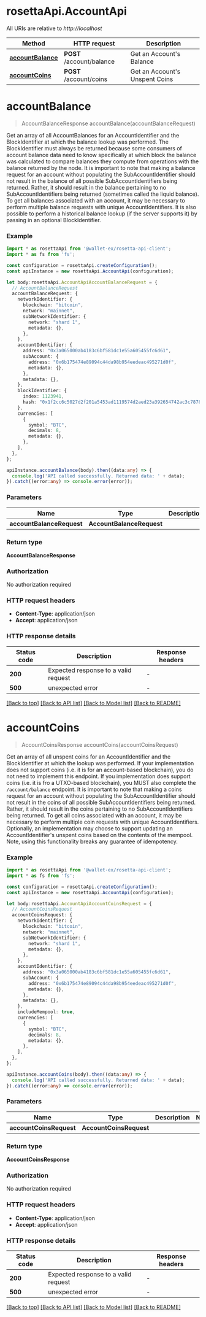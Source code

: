 # rosettaApi.AccountApi

All URIs are relative to *http://localhost*

Method | HTTP request | Description
------------- | ------------- | -------------
[**accountBalance**](AccountApi.md#accountBalance) | **POST** /account/balance | Get an Account&#39;s Balance
[**accountCoins**](AccountApi.md#accountCoins) | **POST** /account/coins | Get an Account&#39;s Unspent Coins


# **accountBalance**
> AccountBalanceResponse accountBalance(accountBalanceRequest)

Get an array of all AccountBalances for an AccountIdentifier and the BlockIdentifier at which the balance lookup was performed. The BlockIdentifier must always be returned because some consumers of account balance data need to know specifically at which block the balance was calculated to compare balances they compute from operations with the balance returned by the node. It is important to note that making a balance request for an account without populating the SubAccountIdentifier should not result in the balance of all possible SubAccountIdentifiers being returned. Rather, it should result in the balance pertaining to no SubAccountIdentifiers being returned (sometimes called the liquid balance). To get all balances associated with an account, it may be necessary to perform multiple balance requests with unique AccountIdentifiers. It is also possible to perform a historical balance lookup (if the server supports it) by passing in an optional BlockIdentifier.

### Example


```typescript
import * as rosettaApi from '@wallet-ex/rosetta-api-client';
import * as fs from 'fs';

const configuration = rosettaApi.createConfiguration();
const apiInstance = new rosettaApi.AccountApi(configuration);

let body:rosettaApi.AccountApiAccountBalanceRequest = {
  // AccountBalanceRequest
  accountBalanceRequest: {
    networkIdentifier: {
      blockchain: "bitcoin",
      network: "mainnet",
      subNetworkIdentifier: {
        network: "shard 1",
        metadata: {},
      },
    },
    accountIdentifier: {
      address: "0x3a065000ab4183c6bf581dc1e55a605455fc6d61",
      subAccount: {
        address: "0x6b175474e89094c44da98b954eedeac495271d0f",
        metadata: {},
      },
      metadata: {},
    },
    blockIdentifier: {
      index: 1123941,
      hash: "0x1f2cc6c5027d2f201a5453ad1119574d2aed23a392654742ac3c78783c071f85",
    },
    currencies: [
      {
        symbol: "BTC",
        decimals: 8,
        metadata: {},
      },
    ],
  },
};

apiInstance.accountBalance(body).then((data:any) => {
  console.log('API called successfully. Returned data: ' + data);
}).catch((error:any) => console.error(error));
```


### Parameters

Name | Type | Description  | Notes
------------- | ------------- | ------------- | -------------
 **accountBalanceRequest** | **AccountBalanceRequest**|  |


### Return type

**AccountBalanceResponse**

### Authorization

No authorization required

### HTTP request headers

 - **Content-Type**: application/json
 - **Accept**: application/json


### HTTP response details
| Status code | Description | Response headers |
|-------------|-------------|------------------|
**200** | Expected response to a valid request |  -  |
**500** | unexpected error |  -  |

[[Back to top]](#) [[Back to API list]](README.md#documentation-for-api-endpoints) [[Back to Model list]](README.md#documentation-for-models) [[Back to README]](README.md)

# **accountCoins**
> AccountCoinsResponse accountCoins(accountCoinsRequest)

Get an array of all unspent coins for an AccountIdentifier and the BlockIdentifier at which the lookup was performed. If your implementation does not support coins (i.e. it is for an account-based blockchain), you do not need to implement this endpoint. If you implementation does support coins (i.e. it is fro a UTXO-based blockchain), you MUST also complete the `/account/balance` endpoint. It is important to note that making a coins request for an account without populating the SubAccountIdentifier should not result in the coins of all possible SubAccountIdentifiers being returned. Rather, it should result in the coins pertaining to no SubAccountIdentifiers being returned. To get all coins associated with an account, it may be necessary to perform multiple coin requests with unique AccountIdentifiers. Optionally, an implementation may choose to support updating an AccountIdentifier's unspent coins based on the contents of the mempool. Note, using this functionality breaks any guarantee of idempotency.

### Example


```typescript
import * as rosettaApi from '@wallet-ex/rosetta-api-client';
import * as fs from 'fs';

const configuration = rosettaApi.createConfiguration();
const apiInstance = new rosettaApi.AccountApi(configuration);

let body:rosettaApi.AccountApiAccountCoinsRequest = {
  // AccountCoinsRequest
  accountCoinsRequest: {
    networkIdentifier: {
      blockchain: "bitcoin",
      network: "mainnet",
      subNetworkIdentifier: {
        network: "shard 1",
        metadata: {},
      },
    },
    accountIdentifier: {
      address: "0x3a065000ab4183c6bf581dc1e55a605455fc6d61",
      subAccount: {
        address: "0x6b175474e89094c44da98b954eedeac495271d0f",
        metadata: {},
      },
      metadata: {},
    },
    includeMempool: true,
    currencies: [
      {
        symbol: "BTC",
        decimals: 8,
        metadata: {},
      },
    ],
  },
};

apiInstance.accountCoins(body).then((data:any) => {
  console.log('API called successfully. Returned data: ' + data);
}).catch((error:any) => console.error(error));
```


### Parameters

Name | Type | Description  | Notes
------------- | ------------- | ------------- | -------------
 **accountCoinsRequest** | **AccountCoinsRequest**|  |


### Return type

**AccountCoinsResponse**

### Authorization

No authorization required

### HTTP request headers

 - **Content-Type**: application/json
 - **Accept**: application/json


### HTTP response details
| Status code | Description | Response headers |
|-------------|-------------|------------------|
**200** | Expected response to a valid request |  -  |
**500** | unexpected error |  -  |

[[Back to top]](#) [[Back to API list]](README.md#documentation-for-api-endpoints) [[Back to Model list]](README.md#documentation-for-models) [[Back to README]](README.md)

